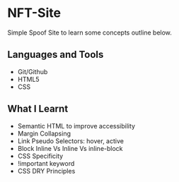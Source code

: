 # NFT-Site
Simple Spoof Site to learn some concepts outline below.
## Languages and Tools
- Git/Github
- HTML5
- CSS

## What I Learnt
- Semantic HTML to improve accessibility 
- Margin Collapsing 
- Link Pseudo Selectors: hover, active
- Block Inline Vs Inline Vs inline-block
- CSS Specificity 
- !important keyword
- CSS DRY Principles